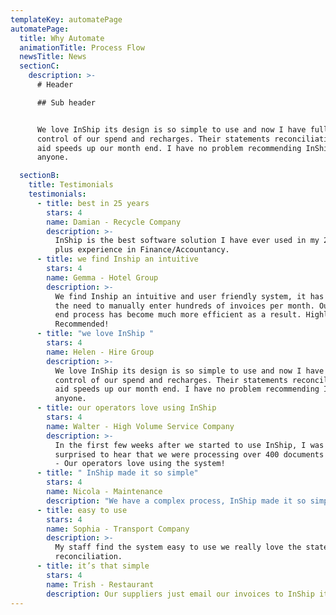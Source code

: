```yaml
---
templateKey: automatePage
automatePage:
  title: Why Automate
  animationTitle: Process Flow
  newsTitle: News
  sectionC:
    description: >-
      # Header

      ## Sub header


      We love InShip its design is so simple to use and now I have full
      control of our spend and recharges. Their statements reconciliation
      aid speeds up our month end. I have no problem recommending InShip to
      anyone.

  sectionB:
    title: Testimonials
    testimonials:
      - title: best in 25 years
        stars: 4
        name: Damian - Recycle Company
        description: >-
          InShip is the best software solution I have ever used in my 25 years
          plus experience in Finance/Accountancy.
      - title: we find Inship an intuitive
        stars: 4
        name: Gemma - Hotel Group
        description: >-
          We find Inship an intuitive and user friendly system, it has removed
          the need to manually enter hundreds of invoices per month. Our month
          end process has become much more efficient as a result. Highly
          Recommended!
      - title: "we love InShip "
        stars: 4
        name: Helen - Hire Group
        description: >-
          We love InShip its design is so simple to use and now I have full
          control of our spend and recharges. Their statements reconciliation
          aid speeds up our month end. I have no problem recommending InShip to
          anyone.
      - title: our operators love using InShip
        stars: 4
        name: Walter - High Volume Service Company
        description: >-
          In the first few weeks after we started to use InShip, I was really
          surprised to hear that we were processing over 400 documents in a week
          - Our operators love using the system!
      - title: " InShip made it so simple"
        stars: 4
        name: Nicola - Maintenance
        description: "We have a complex process, InShip made it so simple"
      - title: easy to use
        stars: 4
        name: Sophia - Transport Company
        description: >-
          My staff find the system easy to use we really love the statement
          reconciliation.
      - title: it’s that simple
        stars: 4
        name: Trish - Restaurant
        description: Our suppliers just email our invoices to InShip it’s that simple.
---
```

